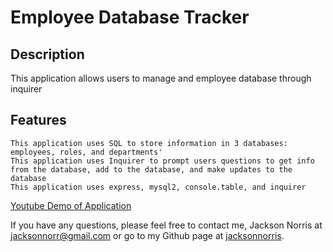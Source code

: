 # Employee Database Tracker

## Description

This application allows users to manage and employee database through inquirer

## Features

```
This application uses SQL to store information in 3 databases: employees, roles, and departments'
This application uses Inquirer to prompt users questions to get info from the database, add to the database, and make updates to the database
This application uses express, mysql2, console.table, and inquirer

```

[Youtube Demo of Application](https://youtu.be/mlpdh9lZz9w)

If you have any questions, please feel free to contact me, Jackson Norris at [jacksonnorr@gmail.com](mailto:jacksonnorr@gmail.com) or go to my Github page at [jacksonnorris](https://github.com/jacksonnorris).
